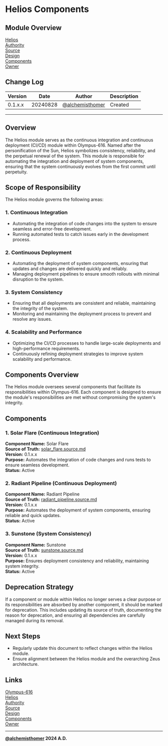 # Helios Components

## Module Overview
[Helios](README.md)  
[Authority](../zeus/zeus.components.md)  
[Source](helios.source.md)  
[Design](helios.design.md)  
[Components](helios.components.md)  
[Owner](https://github.com/alchemisthomer)  

## Change Log

| Version   | Date       | Author                                                   | Description   |
|-----------|------------|----------------------------------------------------------|---------------|
| 0.1.x.x   | 20240828   | [@alchemisthomer](https://github.com/alchemisthomer)     | Created       

---

## Overview

The Helios module serves as the continuous integration and continuous deployment (CI/CD) module within Olympus-616. Named after the personification of the Sun, Helios symbolizes consistency, reliability, and the perpetual renewal of the system. This module is responsible for automating the integration and deployment of system components, ensuring that the system continuously evolves from the first commit until perpetuity.

## Scope of Responsibility

The Helios module governs the following areas:

### 1. **Continuous Integration**
   - Automating the integration of code changes into the system to ensure seamless and error-free development.
   - Running automated tests to catch issues early in the development process.

### 2. **Continuous Deployment**
   - Automating the deployment of system components, ensuring that updates and changes are delivered quickly and reliably.
   - Managing deployment pipelines to ensure smooth rollouts with minimal disruption to the system.

### 3. **System Consistency**
   - Ensuring that all deployments are consistent and reliable, maintaining the integrity of the system.
   - Monitoring and maintaining the deployment process to prevent and resolve any issues.

### 4. **Scalability and Performance**
   - Optimizing the CI/CD processes to handle large-scale deployments and high-performance requirements.
   - Continuously refining deployment strategies to improve system scalability and performance.

## Components Overview

The Helios module oversees several components that facilitate its responsibilities within Olympus-616. Each component is designed to ensure the module's responsibilities are met without compromising the system's integrity.

## Components

### 1. Solar Flare (Continuous Integration)
   **Component Name:** Solar Flare  
   **Source of Truth:** [solar_flare.source.md](../helios/solar_flare.source.md)  
   **Version:** 0.1.x.x  
   **Purpose:** Automates the integration of code changes and runs tests to ensure seamless development.  
   **Status:** Active

### 2. Radiant Pipeline (Continuous Deployment)
   **Component Name:** Radiant Pipeline  
   **Source of Truth:** [radiant_pipeline.source.md](../helios/radiant_pipeline.source.md)  
   **Version:** 0.1.x.x  
   **Purpose:** Automates the deployment of system components, ensuring reliable and quick updates.  
   **Status:** Active

### 3. Sunstone (System Consistency)
   **Component Name:** Sunstone  
   **Source of Truth:** [sunstone.source.md](../helios/sunstone.source.md)  
   **Version:** 0.1.x.x  
   **Purpose:** Ensures deployment consistency and reliability, maintaining system integrity.  
   **Status:** Active

## Deprecation Strategy

If a component or module within Helios no longer serves a clear purpose or its responsibilities are absorbed by another component, it should be marked for deprecation. This includes updating its source of truth, documenting the reason for deprecation, and ensuring all dependencies are carefully managed during its removal.

## Next Steps

- Regularly update this document to reflect changes within the Helios module.
- Ensure alignment between the Helios module and the overarching Zeus architecture.

## Links
[Olympus-616](../../README.md)  
[Helios](README.md)  
[Authority](https://github.com/alchemisthomer)  
[Source](helios.source.md)  
[Design](helios.design.md)  
[Components](helios.components.md)  
[Owner](https://github.com/alchemisthomer)
***
**[@alchemisthomer](https://github.com/alchemisthomer)
2024 A.D.**
